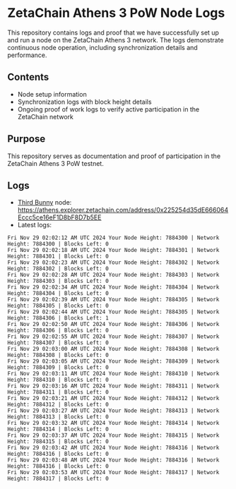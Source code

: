 # ZetaChain Athens 3 PoW Node Logs
This repository contains logs and proof that we have successfully set up and run a node on the ZetaChain Athens 3 network. The logs demonstrate continuous node operation, including synchronization details and performance.

## Contents
- Node setup information
- Synchronization logs with block height details
- Ongoing proof of work logs to verify active participation in the ZetaChain network

## Purpose
This repository serves as documentation and proof of participation in the ZetaChain Athens 3 PoW testnet.

## Logs

- [Third Bunny](https://thirdbunny.xyz/) node: https://athens.explorer.zetachain.com/address/0x225254d35dE666064Eccc5ce16eF1D8bF8D7b5EE
- Latest logs:
```
Fri Nov 29 02:02:12 AM UTC 2024 Your Node Height: 7884300 | Network Height: 7884300 | Blocks Left: 0
Fri Nov 29 02:02:18 AM UTC 2024 Your Node Height: 7884301 | Network Height: 7884301 | Blocks Left: 0
Fri Nov 29 02:02:23 AM UTC 2024 Your Node Height: 7884302 | Network Height: 7884302 | Blocks Left: 0
Fri Nov 29 02:02:28 AM UTC 2024 Your Node Height: 7884303 | Network Height: 7884303 | Blocks Left: 0
Fri Nov 29 02:02:34 AM UTC 2024 Your Node Height: 7884304 | Network Height: 7884304 | Blocks Left: 0
Fri Nov 29 02:02:39 AM UTC 2024 Your Node Height: 7884305 | Network Height: 7884305 | Blocks Left: 0
Fri Nov 29 02:02:44 AM UTC 2024 Your Node Height: 7884305 | Network Height: 7884306 | Blocks Left: 1
Fri Nov 29 02:02:50 AM UTC 2024 Your Node Height: 7884306 | Network Height: 7884306 | Blocks Left: 0
Fri Nov 29 02:02:55 AM UTC 2024 Your Node Height: 7884307 | Network Height: 7884307 | Blocks Left: 0
Fri Nov 29 02:03:00 AM UTC 2024 Your Node Height: 7884308 | Network Height: 7884308 | Blocks Left: 0
Fri Nov 29 02:03:05 AM UTC 2024 Your Node Height: 7884309 | Network Height: 7884309 | Blocks Left: 0
Fri Nov 29 02:03:11 AM UTC 2024 Your Node Height: 7884310 | Network Height: 7884310 | Blocks Left: 0
Fri Nov 29 02:03:16 AM UTC 2024 Your Node Height: 7884311 | Network Height: 7884311 | Blocks Left: 0
Fri Nov 29 02:03:21 AM UTC 2024 Your Node Height: 7884312 | Network Height: 7884312 | Blocks Left: 0
Fri Nov 29 02:03:27 AM UTC 2024 Your Node Height: 7884313 | Network Height: 7884313 | Blocks Left: 0
Fri Nov 29 02:03:32 AM UTC 2024 Your Node Height: 7884314 | Network Height: 7884314 | Blocks Left: 0
Fri Nov 29 02:03:37 AM UTC 2024 Your Node Height: 7884315 | Network Height: 7884315 | Blocks Left: 0
Fri Nov 29 02:03:42 AM UTC 2024 Your Node Height: 7884316 | Network Height: 7884316 | Blocks Left: 0
Fri Nov 29 02:03:48 AM UTC 2024 Your Node Height: 7884316 | Network Height: 7884316 | Blocks Left: 0
Fri Nov 29 02:03:53 AM UTC 2024 Your Node Height: 7884317 | Network Height: 7884317 | Blocks Left: 0
```
